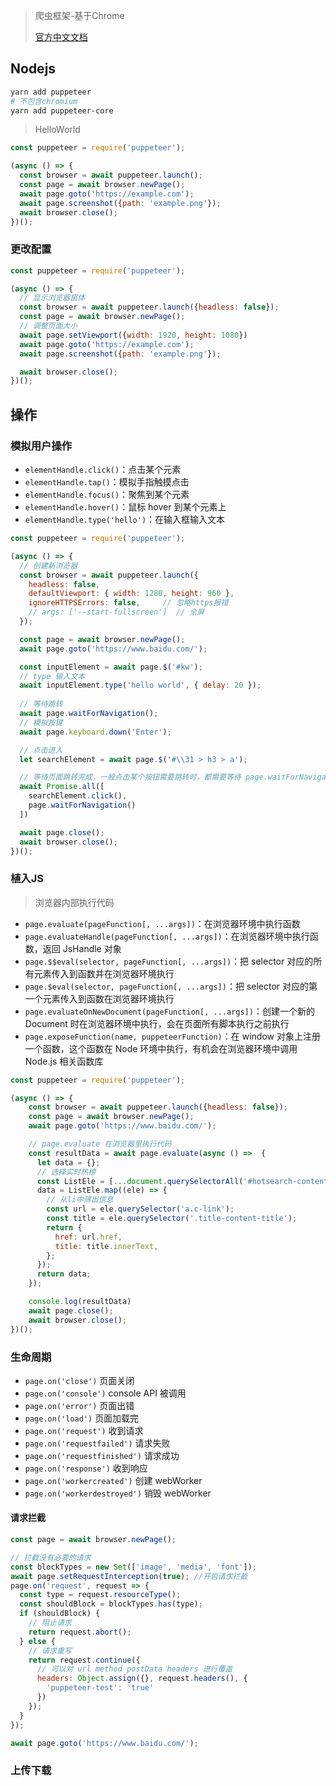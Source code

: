 <!-- 
title: Puppeteer
sort: 
--> 

> 爬虫框架-基于Chrome
>
> [官方中文文档](https://zhaoqize.github.io/puppeteer-api-zh_CN/)

## Nodejs

```bash
yarn add puppeteer
# 不包含chromium
yarn add puppeteer-core
```

> HelloWorld

```js
const puppeteer = require('puppeteer');

(async () => {
  const browser = await puppeteer.launch();
  const page = await browser.newPage();
  await page.goto('https://example.com');
  await page.screenshot({path: 'example.png'});
  await browser.close();
})();
```

### 更改配置

```js
const puppeteer = require('puppeteer');

(async () => {
  // 显示浏览器窗体
  const browser = await puppeteer.launch({headless: false});
  const page = await browser.newPage();
  // 调整页面大小
  await page.setViewport({width: 1920, height: 1080})
  await page.goto('https://example.com');
  await page.screenshot({path: 'example.png'});

  await browser.close();
})();
```

## 操作

### 模拟用户操作

- `elementHandle.click()`：点击某个元素
- `elementHandle.tap()`：模拟手指触摸点击
- `elementHandle.focus()`：聚焦到某个元素
- `elementHandle.hover()`：鼠标 hover 到某个元素上
- `elementHandle.type('hello')`：在输入框输入文本

```js
const puppeteer = require('puppeteer');

(async () => {
  // 创建新浏览器
  const browser = await puppeteer.launch({
    headless: false,
    defaultViewport: { width: 1280, height: 960 },
    ignoreHTTPSErrors: false,     // 忽略https报错
    // args: ['--start-fullscreen']  // 全屏
  });

  const page = await browser.newPage();
  await page.goto('https://www.baidu.com/');

  const inputElement = await page.$('#kw');
  // type 输入文本
  await inputElement.type('hello world', { delay: 20 });
  
  // 等待跳转
  await page.waitForNavigation();
  // 模拟按键
  await page.keyboard.down('Enter');

  // 点击进入
  let searchElement = await page.$('#\\31 > h3 > a');

  // 等待页面跳转完成，一般点击某个按钮需要跳转时，都需要等待 page.waitForNavigation() 执行完毕才表示跳转成功
  await Promise.all([
    searchElement.click(),
    page.waitForNavigation()
  ])

  await page.close();
  await browser.close();
})();
```

### 植入JS

> 浏览器内部执行代码

- `page.evaluate(pageFunction[, ...args])`：在浏览器环境中执行函数
- `page.evaluateHandle(pageFunction[, ...args])`：在浏览器环境中执行函数，返回 JsHandle 对象
- `page.$$eval(selector, pageFunction[, ...args])`：把 selector 对应的所有元素传入到函数并在浏览器环境执行
- `page.$eval(selector, pageFunction[, ...args])`：把 selector 对应的第一个元素传入到函数在浏览器环境执行
- `page.evaluateOnNewDocument(pageFunction[, ...args])`：创建一个新的 Document 时在浏览器环境中执行，会在页面所有脚本执行之前执行
- `page.exposeFunction(name, puppeteerFunction)`：在 window 对象上注册一个函数，这个函数在 Node 环境中执行，有机会在浏览器环境中调用 Node.js 相关函数库

```js
const puppeteer = require('puppeteer');

(async () => {
    const browser = await puppeteer.launch({headless: false});
    const page = await browser.newPage();
    await page.goto('https://www.baidu.com/');

    // page.evaluate 在浏览器里执行代码
    const resultData = await page.evaluate(async () =>  {
      let data = {};
      // 选择实时热榜
      const ListEle = [...document.querySelectorAll('#hotsearch-content-wrapper > li')];
      data = ListEle.map((ele) => {
        // 从li中筛出信息
        const url = ele.querySelector('a.c-link');
        const title = ele.querySelector('.title-content-title');
        return {
          href: url.href,
          title: title.innerText,
        };
      });
      return data;
    });

    console.log(resultData)
    await page.close();
    await browser.close();
})();
```

### 生命周期

- `page.on('close')` 页面关闭
- `page.on('console')` console API 被调用
- `page.on('error')` 页面出错
- `page.on('load')` 页面加载完
- `page.on('request')` 收到请求
- `page.on('requestfailed')` 请求失败
- `page.on('requestfinished')` 请求成功
- `page.on('response')` 收到响应
- `page.on('workercreated')` 创建 webWorker
- `page.on('workerdestroyed')` 销毁 webWorker

#### 请求拦截

```js
const page = await browser.newPage();

// 拦截没有必要的请求
const blockTypes = new Set(['image', 'media', 'font']);
await page.setRequestInterception(true); //开启请求拦截
page.on('request', request => {
  const type = request.resourceType();
  const shouldBlock = blockTypes.has(type);
  if (shouldBlock) {
    // 阻止请求
    return request.abort();
  } else {
    // 请求重写
    return request.continue({
      // 可以对 url method postData headers 进行覆盖
      headers: Object.assign({}, request.headers(), {
        'puppeteer-test': 'true'
      })
    });
  }
});

await page.goto('https://www.baidu.com/');
```

### 上传下载

